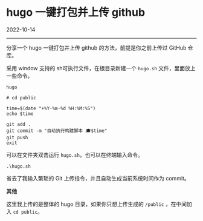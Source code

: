 #  hugo 一键打包并上传 github

2022-10-14  


---


分享一个 hugo 一键打包并上传 github 的方法，前提是你之前上传过 GitHub 仓库。

采用 window 支持的 sh可执行文件，在根目录新建一个 `hugo.sh` 文件，里面放上一些命令。

```shell
hugo

# cd public

time=$(date "+%Y-%m-%d %H:%M:%S")
echo $time

git add .
git commit -m "自动执行构建脚本 🎓$time"
git push
exit

```

可以在文件夹双击运行 `hugo.sh`，也可以在终端输入命令。

```shell
.\hugo.sh
```

省去了我输入繁琐的 Git 上传指令，并且自动生成当前系统时间作为 commit。

**其他**

这里我上传的是整体的 hugo 目录，如果你只想上传生成的 `/public` ，在中间加入 `cd public`。